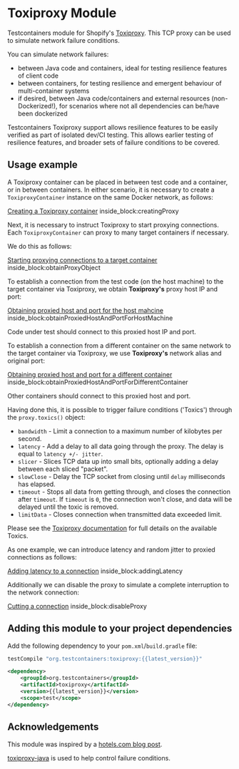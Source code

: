 # Toxiproxy Module

Testcontainers module for Shopify's [Toxiproxy](https://github.com/Shopify/toxiproxy). 
This TCP proxy can be used to simulate network failure conditions.

You can simulate network failures:

* between Java code and containers, ideal for testing resilience features of client code
* between containers, for testing resilience and emergent behaviour of multi-container systems
* if desired, between Java code/containers and external resources (non-Dockerized!), for scenarios where not all dependencies can be/have been dockerized

Testcontainers Toxiproxy support allows resilience features to be easily verified as part of isolated dev/CI testing. This allows earlier testing of resilience features, and broader sets of failure conditions to be covered.
 
## Usage example

A Toxiproxy container can be placed in between test code and a container, or in between containers.
In either scenario, it is necessary to create a `ToxiproxyContainer` instance on the same Docker network, as follows:

<!--codeinclude-->
[Creating a Toxiproxy container](../../modules/toxiproxy/src/test/java/org/testcontainers/containers/ToxiproxyTest.java) inside_block:creatingProxy
<!--/codeinclude-->

Next, it is necessary to instruct Toxiproxy to start proxying connections. 
Each `ToxiproxyContainer` can proxy to many target containers if necessary.

We do this as follows:

<!--codeinclude-->
[Starting proxying connections to a target container](../../modules/toxiproxy/src/test/java/org/testcontainers/containers/ToxiproxyTest.java) inside_block:obtainProxyObject
<!--/codeinclude-->

To establish a connection from the test code (on the host machine) to the target container via Toxiproxy, we obtain **Toxiproxy's** proxy host IP and port:

<!--codeinclude-->
[Obtaining proxied host and port for the host mahcine](../../modules/toxiproxy/src/test/java/org/testcontainers/containers/ToxiproxyTest.java) inside_block:obtainProxiedHostAndPortForHostMachine
<!--/codeinclude-->

Code under test should connect to this proxied host IP and port.

To establish a connection from a different container on the same network to the target container via Toxiproxy, we use **Toxiproxy's** network alias and original port:

<!--codeinclude-->
[Obtaining proxied host and port for a different container](../../modules/toxiproxy/src/test/java/org/testcontainers/containers/ToxiproxyTest.java) inside_block:obtainProxiedHostAndPortForDifferentContainer
<!--/codeinclude-->

Other containers should connect to this proxied host and port.

Having done this, it is possible to trigger failure conditions ('Toxics') through the `proxy.toxics()` object:

* `bandwidth` - Limit a connection to a maximum number of kilobytes per second.
* `latency` - Add a delay to all data going through the proxy. The delay is equal to `latency +/- jitter`.
* `slicer` - Slices TCP data up into small bits, optionally adding a delay between each sliced "packet".
* `slowClose` - Delay the TCP socket from closing until `delay` milliseconds has elapsed.
* `timeout` - Stops all data from getting through, and closes the connection after `timeout`. If `timeout` is `0`, the connection won't close, and data will be delayed until the toxic is removed.
* `limitData` - Closes connection when transmitted data exceeded limit.

Please see the [Toxiproxy documentation](https://github.com/Shopify/toxiproxy#toxics) for full details on the available Toxics.

As one example, we can introduce latency and random jitter to proxied connections as follows:

<!--codeinclude-->
[Adding latency to a connection](../../modules/toxiproxy/src/test/java/org/testcontainers/containers/ToxiproxyTest.java) inside_block:addingLatency
<!--/codeinclude-->

Additionally we can disable the proxy to simulate a complete interruption to the network connection:

<!--codeinclude-->
[Cutting a connection](../../modules/toxiproxy/src/test/java/org/testcontainers/containers/ToxiproxyTest.java) inside_block:disableProxy
<!--/codeinclude-->

## Adding this module to your project dependencies

Add the following dependency to your `pom.xml`/`build.gradle` file:

```groovy tab='Gradle'
testCompile "org.testcontainers:toxiproxy:{{latest_version}}"
```

```xml tab='Maven'
<dependency>
    <groupId>org.testcontainers</groupId>
    <artifactId>toxiproxy</artifactId>
    <version>{{latest_version}}</version>
    <scope>test</scope>
</dependency>
```

## Acknowledgements

This module was inspired by a [hotels.com blog post](https://medium.com/hotels-com-technology/i-dont-know-about-resilience-testing-and-so-can-you-b3c59d80012d).

[toxiproxy-java](https://github.com/trekawek/toxiproxy-java) is used to help control failure conditions.

